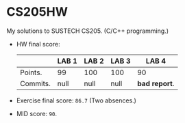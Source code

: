 # CS205HW
My solutions to SUSTECH CS205. (C/C++ programming.)
+ HW final score:

  |          | LAB 1 | LAB 2 | LAB 3 | LAB 4           |
  | -------- | ----- | ----- | ----- | --------------- |
  | Points.  | 99    | 100   | 100   | 90              |
  | Commits. | null  | null  | null  | **bad report**. |

+ Exercise final score: `86.7` (Two absences.)

+ MID score: `90`.
